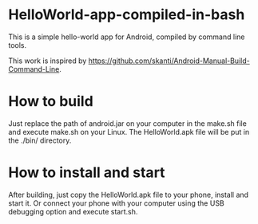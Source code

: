 # HelloWorld-app-compiled-in-bash
This is a simple hello-world app for Android, compiled by command line tools.

This work is inspired by https://github.com/skanti/Android-Manual-Build-Command-Line.

# How to build
Just replace the path of android.jar on your computer in the make.sh file and execute make.sh on your Linux. The HelloWorld.apk file will be put in the ./bin/ directory.

# How to install and start
After building, just copy the HelloWorld.apk file to your phone, install and start it. Or connect your phone with your computer using the USB debugging option and execute start.sh.
